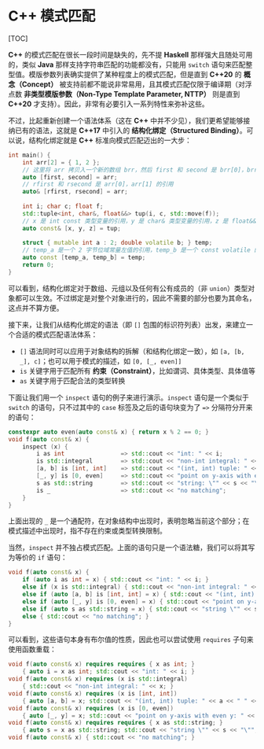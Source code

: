 # C++ 模式匹配

[TOC]

**C++** 的模式匹配在很长一段时间是缺失的，先不提 **Haskell** 那样强大且随处可用的，类似 **Java** 那样支持字符串匹配的功能都没有，只能用 `switch` 语句来匹配整型值。模版参数列表确实提供了某种程度上的模式匹配，但是直到 **C++20** 的 **概念（Concept）** 被支持前都不能说非常易用，且其模式匹配仅限于编译期（对浮点数 **非类型模版参数（Non-Type Template Parameter, NTTP）** 则是直到 **C++20** 才支持）。因此，非常有必要引入一系列特性来弥补这些。

不过，比起重新创建一个语法体系（这在 **C++** 中并不少见），我们更希望能够接纳已有的语法，这就是 **C++17** 中引入的 **结构化绑定（Structured Binding）**。可以说，结构化绑定就是 **C++** 标准向模式匹配迈出的一大步：

```cpp
int main() {
    int arr[2] = { 1, 2 };
    // 这里将 arr 拷贝入一个新的数组 brr，然后 first 和 second 是 brr[0]，brr[1] 的引用
    auto [first, second] = arr;
    // rfirst 和 rsecond 是 arr[0]，arr[1] 的引用
    auto& [rfirst, rsecond] = arr;
    
    int i; char c; float f;
    std::tuple<int, char&, float&&> tup(i, c, std::move(f));
    // x 是 int const 类型变量的引用，y 是 char& 类型变量的引用，z 是 float&& 类型变量的引用
    auto const& [x, y, z] = tup;
    
    struct { mutable int a : 2; double volatile b; } temp;
    // temp_a 是一个 2 字节位域常量左值的引用，temp_b 是一个 const volatile 的左值的引用
    auto const [temp_a, temp_b] = temp;
    return 0;
}
```

可以看到，结构化绑定对于数组、元组以及任何有公有成员的（非 `union`）类型对象都可以生效。不过绑定是对整个对象进行的，因此不需要的部分也要为其命名，这点并不算方便。

接下来，让我们从结构化绑定的语法（即 `[]` 包围的标识符列表）出发，来建立一个合适的模式匹配语法体系：

- `[]` 语法同时可以应用于对象结构的拆解（和结构化绑定一致），如 `[a, [b, _], c]`；也可以用于模式的描述，如 `[0, [_, even]]`
- `is` 关键字用于匹配所有 **约束（Constraint）**，比如谓词、具体类型、具体值等
- `as` 关键字用于匹配合法的类型转换

下面让我们用一个 `inspect` 语句的例子来进行演示。`inspect` 语句是一个类似于 `switch` 的语句，只不过其中的 `case` 标签及之后的语句块变为了 `=>` 分隔符分开来的语句：

```cpp
constexpr auto even(auto const& x) { return x % 2 == 0; }
void f(auto const& x) {
 	inspect (x) {
     	i as int 				=> std::cout << "int: " << i;
        is std::integral 		=> std::cout << "non-int integral: " << x;
        [a, b] is [int, int]	=> std::cout << "(int, int) tuple: " << a << " " << b;
        [_, y] is [0, even]		=> std::cout << "point on y-axis with even y:" << y;
        s as std::string		=> std::cout << "string: \"" << s << "\"";
        is _					=> std::cout << "no matching";
    }
}
```

上面出现的 `_` 是一个通配符，在对象结构中出现时，表明忽略当前这个部分；在模式描述中出现时，指不存在约束或类型转换限制。

当然，`inspect` 并不独占模式匹配。上面的语句只是一个语法糖，我们可以将其写为等价的 `if` 语句：

```cpp
void f(auto const& x) {
 	if (auto i as int = x) { std::cout << "int: " << i; }
    else if (x is std::integral) { std::cout << "non-int integral: " << x; }
    else if (auto [a, b] is [int, int] = x) { std::cout << "(int, int) tuple: " << a << " " << b; }
    else if (auto [_, y] is [0, even] = x) { std::cout << "point on y-axis with even y: " << y; }
    else if (auto s as std::string = x) { std::cout << "string \"" << s << "\""; }
    else { std::cout << "no matching"; }
}
```

可以看到，这些语句本身有布尔值的性质，因此也可以尝试使用 `requires` 子句来使用函数重载：

```cpp
void f(auto const& x) requires requires { x as int; }
	{ auto i = x as int; std::cout << "int: " << i; }
void f(auto const& x) requires (x is std::integral)
	{ std::cout << "non-int integral: " << x; }
void f(auto const& x) requires (x is [int, int])
	{ auto [a, b] = x; std::cout << "(int, int) tuple: " << a << " " << b; }
void f(auto const& x) requires (x is [0, even])
	{ auto [_, y] = x; std::cout << "point on y-axis with even y: " << y; }
void f(auto const& x) requires requires { x as std::string; }
	{ auto s = x as std::string; std::cout << "string \"" << s << "\""; }
void f(auto const& x) { std::cout << "no matching"; }
```


